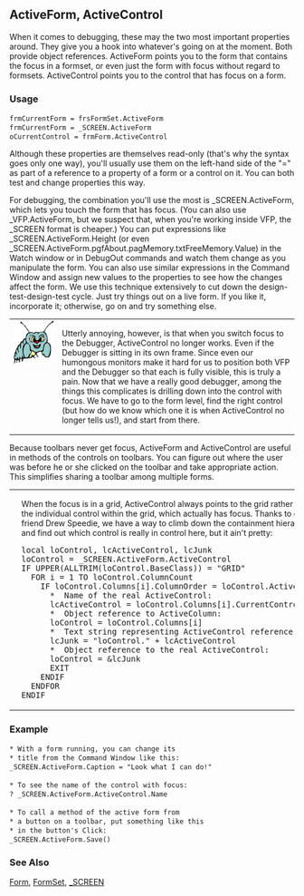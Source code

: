 ## ActiveForm, ActiveControl

When it comes to debugging, these may the two most important properties around. They give you a hook into whatever's going on at the moment. Both provide object references. ActiveForm points you to the form that contains the focus in a formset, or even just the form with focus without regard to formsets. ActiveControl points you to the control that has focus on a form.

### Usage

```foxpro
frmCurrentForm = frsFormSet.ActiveForm
frmCurrentForm = _SCREEN.ActiveForm
oCurrentControl = frmForm.ActiveControl
```

Although these properties are themselves read-only (that's why the syntax goes only one way), you'll usually use them on the left-hand side of the "=" as part of a reference to a property of a form or a control on it. You can both test and change properties this way.

For debugging, the combination you'll use the most is _SCREEN.ActiveForm, which lets you touch the form that has focus. (You can also use _VFP.ActiveForm, but we suspect that, when you're working inside VFP, the _SCREEN format is cheaper.) You can put expressions like _SCREEN.ActiveForm.Height (or even _SCREEN.ActiveForm.pgfAbout.pagMemory.txtFreeMemory.Value) in the Watch window or in DebugOut commands and watch them change as you manipulate the form. You can also use similar expressions in the Command Window and assign new values to the properties to see how the changes affect the form. We use this technique extensively to cut down the design-test-design-test cycle. Just try things out on a live form. If you like it, incorporate it; otherwise, go on and try something else.

<table>
<tr>
  <td width="17%" valign="top">
<img width="95" height="77" src="bug.gif">
  </td>
  <td width="83%">
  <p>Utterly annoying, however, is that when you switch focus to the Debugger, ActiveControl no longer works. Even if the Debugger is sitting in its own frame. Since even our humongous monitors make it hard for us to position both VFP and the Debugger so that each is fully visible, this is truly a pain. Now that we have a really good debugger, among the things this complicates is drilling down into the control with focus. We have to go to the form level, find the right control (but how do we know which one it is when ActiveControl no longer tells us!), and start from there.</p>
  </td>
 </tr>
</table>

Because toolbars never get focus, ActiveForm and ActiveControl are useful in methods of the controls on toolbars. You can figure out where the user was before he or she clicked on the toolbar and take appropriate action. This simplifies sharing a toolbar among multiple forms.

<table>
<tr>
  <td width="17%" valign="top">
<img width="94" height="94" src="design.gif">
  </td>
  <td width="83%">
  <p>When the focus is in a grid, ActiveControl always points to the grid rather than to the individual control within the grid, which actually has focus. Thanks to our friend Drew Speedie, we have a way to climb down the containment hierarchy and find out which control is really in control here, but it ain't pretty:</p>
<pre>local loControl, lcActiveControl, lcJunk
loControl = _SCREEN.ActiveForm.ActiveControl
IF UPPER(ALLTRIM(loControl.BaseClass)) = &quot;GRID&quot;
  FOR i = 1 TO loControl.ColumnCount
    IF loControl.Columns[i].ColumnOrder = loControl.ActiveColumn
      *  Name of the real ActiveControl:
      lcActiveControl = loControl.Columns[i].CurrentControl
      *  Object reference to ActiveColumn:
      loControl = loControl.Columns[i]
      *  Text string representing ActiveControl reference:
      lcJunk = &quot;loControl.&quot; + lcActiveControl
      *  Object reference to the real ActiveControl:
      loControl = &amp;lcJunk
      EXIT
    ENDIF
  ENDFOR
ENDIF</pre>
  </td>
 </tr>
</table>

### Example

```foxpro
* With a form running, you can change its
* title from the Command Window like this:
_SCREEN.ActiveForm.Caption = "Look what I can do!"

* To see the name of the control with focus:
? _SCREEN.ActiveForm.ActiveControl.Name

* To call a method of the active form from
* a button on a toolbar, put something like this
* in the button's Click:
_SCREEN.ActiveForm.Save()
```
### See Also

[Form](s4g598.md), [FormSet](s4g598.md), [_SCREEN](s4g418.md)